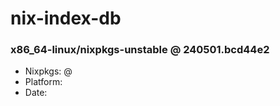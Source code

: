 # nix-index-db
### x86_64-linux/nixpkgs-unstable @ 240501.bcd44e2
- Nixpkgs: @[](https://github.com/NixOS/nixpkgs/commit/bcd44e224fd68ce7d269b4f44d24c2220fd821e7)
- Platform: 
- Date: 
